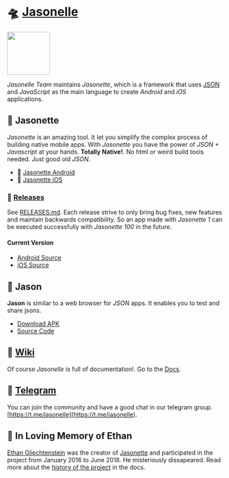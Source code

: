 # 🛸 [Jasonelle](https://jasonelle.com)

<img src="https://user-images.githubusercontent.com/292738/69905238-80c70880-138f-11ea-8834-9335ef725ef9.png" width="100" height="100">

*Jasonelle Team* maintains *Jasonette*, which is a framework that uses [JSON](https://www.json.org/) and _JavaScript_ as the main language to create *Android* and *iOS* applications.

## 📱 Jasonette

*Jasonette* is an amazing tool. It let you simplify the complex process of
building native mobile apps. With *Jasonette* you have the power of *JSON + Javascript*
at your hands. **Totally Native!**. No html or weird build tools needed. Just
good old *JSON*.

- 🤖 [Jasonette Android](https://github.com/jasonelle/jasonette-android)
- 🍎 [Jasonette iOS](https://github.com/jasonelle/jasonette-ios)

### 📅 [Releases](RELEASES.md)

See [RELEASES.md](RELEASES.md). Each release strive
to only bring bug fixes, new features and maintain backwards compatibility. So an app made
with *Jasonette 1* can be executed successfully with *Jasonette 100* in the future.

#### Current Version

- [Android Source](https://github.com/jasonelle/jasonette-android/tree/develop)
- [iOS Source](https://github.com/jasonelle/jasonette-ios/tree/develop)

## 🌟 Jason

**Jason** is similar to a web browser for _JSON_ apps. It enables you to test and share
jsons.

- [Download APK](https://github.com/jasonelle/jasonelle/releases)
- [Source Code](https://github.com/jasonelle/docs/tree/develop/examples/jasonette/apps/jason-app)

## 📝 [Wiki](https://github.com/jasonelle/jasonelle/wiki)

Of course *Jasonelle* is full of documentation!. Go to the [Docs](https://github.com/jasonelle/jasonelle/wiki).

## 💬 [Telegram](https://t.me/jasonelle)

You can join the community and have a good chat in our telegram group.
[https://t.me/jasonelle](https://t.me/jasonelle).

## 💌 In Loving Memory of Ethan

[Ethan Gliechtenstein](https://github.com/gliechtenstein) was the creator of [Jasonette](https://github.com/jasonette) and participated in the project from January 2016 to June 2018. He misteriously
dissapeared. Read more about the [history of the project](https://jasonelle.com/docs/#/history) in the docs.